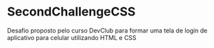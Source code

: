 # SecondChallengeCSS
Desafio proposto pelo curso DevClub para formar uma tela de login de aplicativo para celular utilizando HTML e CSS

